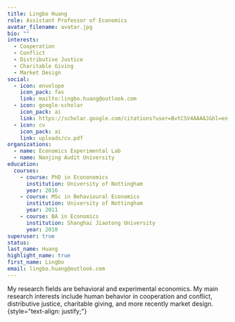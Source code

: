 ```yaml
---
title: Lingbo Huang
role: Assistant Professor of Economics
avatar_filename: avatar.jpg
bio: ""
interests:
  - Cooperation
  - Conflict
  - Distributive Justice
  - Charitable Giving
  - Market Design
social:
  - icon: envelope
    icon_pack: fas
    link: mailto:lingbo.huang@outlook.com
  - icon: google-scholar
    icon_pack: ai
    link: https://scholar.google.com/citations?user=BvtCSV4AAAAJ&hl=en
  - icon: cv
    icon_pack: ai
    link: uploads/cv.pdf
organizations:
  - name: Economics Experimental Lab
  - name: Nanjing Audit University
education:
  courses:
    - course: PhD in Econonomics
      institution: University of Nottingham
      year: 2016
    - course: MSc in Behavioural Economics
      institution: University of Nottingham
      year: 2011
    - course: BA in Economics
      institution: Shanghai Jiaotong University
      year: 2010
superuser: true
status:
last_name: Huang
highlight_name: true
first_name: Lingbo
email: lingbo.huang@outlook.com
---
```


My research fields are behavioral and experimental economics. My main research interests include human behavior in cooperation and conflict, distributive justice, charitable giving, and more recently market design.
{style="text-align: justify;"}
